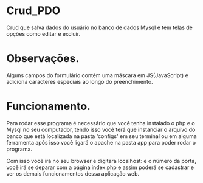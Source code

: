 # Crud_PDO

Crud que salva dados do usuário no banco de dados Mysql e tem telas de opções
como editar e excluir.

# Observações.

Alguns campos do formulário contém uma máscara em JS(JavaScript) e adiciona caracteres
especiais ao longo do preenchimento.

# Funcionamento.

Para rodar esse programa é necessário que você tenha instalado o php e o Mysql
no seu computador, tendo isso você terá que instanciar o arquivo do banco que
está localizada na pasta 'configs' em seu terminal ou em alguma ferramenta
após isso você ligará o apache na pasta app para poder rodar o programa.

Com isso você irá no seu browser e digitará localhost: e o número da porta,
você irá se deparar com a página index.php e assim poderá se cadastrar e ver
os demais funcionamentos dessa aplicação web. 



